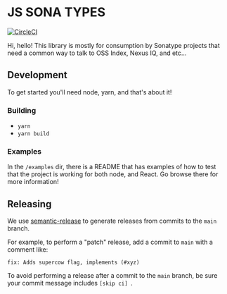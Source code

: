 # JS SONA TYPES

[![CircleCI](https://circleci.com/gh/sonatype-nexus-community/js-sona-types.svg?style=svg)](https://circleci.com/gh/sonatype-nexus-community/js-sona-types)

Hi, hello! This library is mostly for consumption by Sonatype projects that need a common way to talk to OSS Index, Nexus IQ, and etc...

## Development

To get started you'll need node, yarn, and that's about it!

### Building

- `yarn`
- `yarn build`

### Examples

In the `/examples` dir, there is a README that has examples of how to test that the project is working for both node, and React. Go browse there for more information!

## Releasing

We use [semantic-release](https://github.com/semantic-release/semantic-release) to generate releases
from commits to the `main` branch.

For example, to perform a "patch" release, add a commit to `main` with a comment like:

```
fix: Adds supercow flag, implements (#xyz)
```

To avoid performing a release after a commit to the `main` branch, be sure your commit message includes `[skip ci] `.
